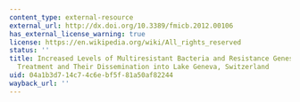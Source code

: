```yaml
---
content_type: external-resource
external_url: http://dx.doi.org/10.3389/fmicb.2012.00106
has_external_license_warning: true
license: https://en.wikipedia.org/wiki/All_rights_reserved
status: ''
title: Increased Levels of Multiresistant Bacteria and Resistance Genes after Wastewater
  Treatment and Their Dissemination into Lake Geneva, Switzerland
uid: 04a1b3d7-14c7-4c6e-bf5f-81a50af82244
wayback_url: ''
---
```

